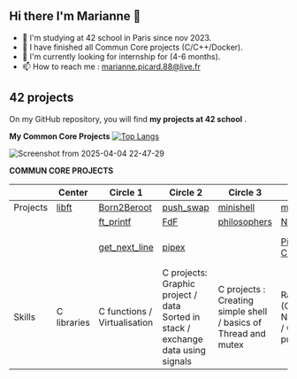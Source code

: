 ## Hi there I'm Marianne 👋

- 🏩 I'm studying at 42 school in Paris since nov 2023.
- 🌱 I have finished all Commun Core projects (C/C++/Docker).
- 👯 I'm currently looking for internship for (4-6 months).
- 📫 How to reach me : marianne.picard.88@live.fr


## 42 projects

On my GitHub repository, you will find **my projects at 42 school** .  

**My Common Core Projects**
[![Top Langs ](https://github-readme-stats.vercel.app/api/top-langs/?username=Thebelovedcookie&layout=compact)](https://github.com/Thebelovedcookie)

![Screenshot from 2025-04-04 22-47-29](https://github.com/user-attachments/assets/2150a287-8bb7-48ed-a4c2-ce034636e94c)



**COMMUN CORE PROJECTS**

|           | Center | Circle 1 | Circle 2  | Circle 3 | Circle 4 | Circle 5 | Circle 6 |
| --------- | -------- | -------- | --------- | -------- | -------- | -------- | -------- |
|  Projects |  [libft](https://github.com/Thebelovedcookie/libft) | [Born2Beroot](https://github.com/souelgha/42_BornToBeRoot)    | [push_swap](https://github.com/souelgha/42_push_swap) | [minishell](https://github.com/souelgha/42_minishell)   | [miniRT](https://github.com/souelgha/42_MiniRT)     | [Webserv](https://github.com/Thebelovedcookie/Webserv)      | [ft_transcendence](https://github.com/Thebelovedcookie/transcendance) |
|           |                                             | [ft_printf](https://github.com/Thebelovedcookie/ft_printf)      | [FdF](https://github.com/souelgha/42_fdf)       | [philosophers](https://github.com/souelgha/42_Philosophers) |[NetPractice](https://github.com/souelgha/42_Netpractice)  | [inception](https://github.com/Thebelovedcookie/inception)   |                    |
|           |                                             | [get_next_line](https://github.com/Thebelovedcookie/get_next_line)  |  [pipex]() |               | [Piscine C++_Part-I]() | [Piscine C++_Part-II]() |                    |
| Skills    | C libraries | C functions / Virtualisation | C projects: Graphic project / data Sorted in stack / exchange data using signals | C projects : Creating simple shell / basics of Thread and mutex  |  Raytracing (C) / Networking / C++ projects | IRC Chat (C) / Docker / C++ projects  | create a pong site (Django, JS) |
<!--
**Thebelovedcookie/TheBelovedcookie** is a ✨ _special_ ✨ repository because its `README.md` (this file) appears on your GitHub profile.

Here are some ideas to get you started:

- 🔭 I’m currently working on ...
- 🌱 I’m currently learning ...
- 👯 I’m looking to collaborate on ...
- 🤔 I’m looking for help with ...
- 💬 Ask me about ...
- 📫 How to reach me: ...
- 😄 Pronouns: ...
- ⚡ Fun fact: ...
-->
